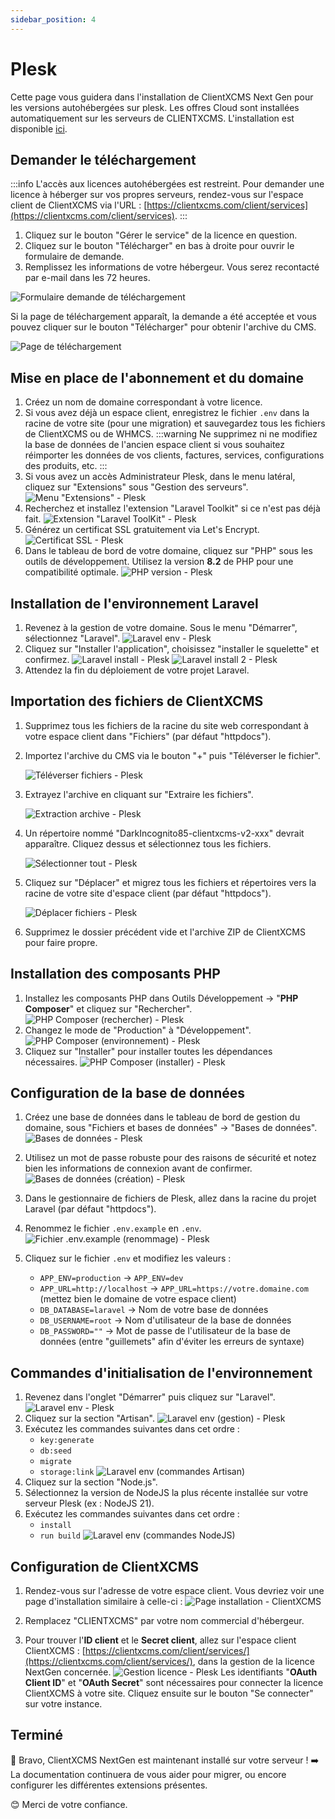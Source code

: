 ```yaml
---
sidebar_position: 4
---
```


# Plesk

Cette page vous guidera dans l'installation de ClientXCMS Next Gen pour les versions autohébergées sur plesk. Les offres Cloud sont installées automatiquement sur les serveurs de CLIENTXCMS. L'installation est disponible [ici](/cloud).

## Demander le téléchargement
:::info
L'accès aux licences autohébergées est restreint. Pour demander une licence à héberger sur vos propres serveurs, rendez-vous sur l'espace client de ClientXCMS via l'URL : [https://clientxcms.com/client/services](https://clientxcms.com/client/services).
:::
1. Cliquez sur le bouton "Gérer le service" de la licence en question.
2. Cliquez sur le bouton "Télécharger" en bas à droite pour ouvrir le formulaire de demande.
3. Remplissez les informations de votre hébergeur. Vous serez recontacté par e-mail dans les 72 heures.

![Formulaire demande de téléchargement](/img/next_gen/Installation/formulaire_download.png)

Si la page de téléchargement apparaît, la demande a été acceptée et vous pouvez cliquer sur le bouton "Télécharger" pour obtenir l'archive du CMS.

![Page de téléchargement](/img/next_gen/Installation/page_download.png)


## Mise en place de l'abonnement et du domaine

1. Créez un nom de domaine correspondant à votre licence.
2. Si vous avez déjà un espace client, enregistrez le fichier `.env` dans la racine de votre site (pour une migration) et sauvegardez tous les fichiers de ClientXCMS ou de WHMCS.
   :::warning
   Ne supprimez ni ne modifiez la base de données de l'ancien espace client si vous souhaitez réimporter les données de vos clients, factures, services, configurations des produits, etc.
   :::
3. Si vous avez un accès Administrateur Plesk, dans le menu latéral, cliquez sur "Extensions" sous "Gestion des serveurs".
   ![Menu "Extensions" - Plesk](/img/next_gen/Installation/Plesk/Plesk_extensions_menu.png)
4. Recherchez et installez l'extension "Laravel Toolkit" si ce n'est pas déjà fait.
   ![Extension "Laravel ToolKit" - Plesk](/img/next_gen/Installation/Plesk/Plesk_extension_LaravelTK.png)
5. Générez un certificat SSL gratuitement via Let's Encrypt.
   ![Certificat SSL - Plesk](/img/next_gen/Installation/Plesk/Plesk_ssl.png)
6. Dans le tableau de bord de votre domaine, cliquez sur "PHP" sous les outils de développement. Utilisez la version **8.2** de PHP pour une compatibilité optimale.
   ![PHP version - Plesk](/img/next_gen/Installation/Plesk/Plesk_PHP82.png)

## Installation de l'environnement Laravel

1. Revenez à la gestion de votre domaine. Sous le menu "Démarrer", sélectionnez "Laravel".
   ![Laravel env - Plesk](/img/next_gen/Installation/Plesk/Plesk_Laravel_env.png)
2. Cliquez sur "Installer l'application", choisissez "installer le squelette" et confirmez.
   ![Laravel install - Plesk](/img/next_gen/Installation/Plesk/Plesk_Laravel_install.png)
   ![Laravel install 2 - Plesk](/img/next_gen/Installation/Plesk/Plesk_Laravel_install2.png)
3. Attendez la fin du déploiement de votre projet Laravel.

## Importation des fichiers de ClientXCMS

1. Supprimez tous les fichiers de la racine du site web correspondant à votre espace client dans "Fichiers" (par défaut "httpdocs").
2. Importez l'archive du CMS via le bouton "+" puis "Téléverser le fichier".

   ![Téléverser fichiers - Plesk](/img/next_gen/Installation/Plesk/Plesk_televerser.png)

3. Extrayez l'archive en cliquant sur "Extraire les fichiers".

   ![Extraction archive - Plesk](/img/next_gen/Installation/Plesk/Plesk_outil_fichier.png)

4. Un répertoire nommé "DarkIncognito85-clientxcms-v2-xxx" devrait apparaître. Cliquez dessus et sélectionnez tous les fichiers.

   ![Sélectionner tout - Plesk](/img/next_gen/Installation/Plesk/Plesk_select_all.png)

5. Cliquez sur "Déplacer" et migrez tous les fichiers et répertoires vers la racine de votre site d'espace client (par défaut "httpdocs").

   ![Déplacer fichiers - Plesk](/img/next_gen/Installation/Plesk/Plesk_deplacer_fichiers.png)

6. Supprimez le dossier précédent vide et l'archive ZIP de ClientXCMS pour faire propre.

## Installation des composants PHP

1. Installez les composants PHP dans Outils Développement → "**PHP Composer**" et cliquez sur "Rechercher".
   ![PHP Composer (rechercher) - Plesk](/img/next_gen/Installation/Plesk/Plesk_PHPComposer_search.png)
2. Changez le mode de "Production" à "Développement".
   ![PHP Composer (environnement) - Plesk](/img/next_gen/Installation/Plesk/Plesk_PHPComposer_env.png)
3. Cliquez sur "Installer" pour installer toutes les dépendances nécessaires.
   ![PHP Composer (installer) - Plesk](/img/next_gen/Installation/Plesk/Plesk_PHPComposer_install.png)

## Configuration de la base de données

1. Créez une base de données dans le tableau de bord de gestion du domaine, sous "Fichiers et bases de données" → "Bases de données".
   ![Bases de données - Plesk](/img/next_gen/Installation/Plesk/Plesk_BDDs.png)

2. Utilisez un mot de passe robuste pour des raisons de sécurité et notez bien les informations de connexion avant de confirmer.
   ![Bases de données (création) - Plesk](/img/next_gen/Installation/Plesk/Plesk_DB_create.png)

3. Dans le gestionnaire de fichiers de Plesk, allez dans la racine du projet Laravel (par défaut "httpdocs").
4. Renommez le fichier `.env.example` en `.env`.
   ![Fichier .env.example (renommage) - Plesk](/img/next_gen/Installation/Plesk/Plesk_envexample_rename.png)

5. Cliquez sur le fichier `.env` et modifiez les valeurs :
    - `APP_ENV=production` → `APP_ENV=dev`
    - `APP_URL=http://localhost` → `APP_URL=https://votre.domaine.com` (mettez bien le domaine de votre espace client)
    - `DB_DATABASE=laravel` → Nom de votre base de données
    - `DB_USERNAME=root` → Nom d'utilisateur de la base de données
    - `DB_PASSWORD=""` → Mot de passe de l'utilisateur de la base de données (entre "guillemets" afin d'éviter les erreurs de syntaxe)

## Commandes d'initialisation de l'environnement

1. Revenez dans l'onglet "Démarrer" puis cliquez sur "Laravel".
   ![Laravel env - Plesk](/img/next_gen/Installation/Plesk/Plesk_Laravel_env.png)
2. Cliquez sur la section "Artisan".
   ![Laravel env (gestion) - Plesk](/img/next_gen/Installation/Plesk/Plesk_Laravel_env_manage.png)
3. Exécutez les commandes suivantes dans cet ordre :
    - `key:generate`
    - `db:seed`
    - `migrate`
    - `storage:link`
      ![Laravel env (commandes Artisan)](/img/next_gen/Installation/Plesk/Plesk_Laravel_ArtisanCMD.png)
4. Cliquez sur la section "Node.js".
5. Sélectionnez la version de NodeJS la plus récente installée sur votre serveur Plesk (ex : NodeJS 21).
6. Exécutez les commandes suivantes dans cet ordre :
    - `install`
    - `run build`
      ![Laravel env (commandes NodeJS)](/img/next_gen/Installation/Plesk/Plesk_Laravel_NodejsCMD.png)

## Configuration de ClientXCMS

1. Rendez-vous sur l'adresse de votre espace client. Vous devriez voir une page d'installation similaire à celle-ci :
   ![Page installation - ClientXCMS](/img/next_gen/Installation/ClientX_Install_page.png)

2. Remplacez "CLIENTXCMS" par votre nom commercial d'hébergeur.

3. Pour trouver l'**ID client** et le **Secret client**, allez sur l'espace client ClientXCMS : [https://clientxcms.com/client/services/](https://clientxcms.com/client/services/), dans la gestion de la licence NextGen concernée.
   ![Gestion licence - Plesk](/img/next_gen/Installation/ClientX_panel_gestion_licence.png)
   Les identifiants "**OAuth Client ID**" et "**OAuth Secret**" sont nécessaires pour connecter la licence ClientXCMS à votre site. Cliquez ensuite sur le bouton "Se connecter" sur votre instance.


## Terminé
👏 Bravo, ClientXCMS NextGen est maintenant installé sur votre serveur !
➡️ La documentation continuera de vous aider pour migrer, ou encore configurer les différentes extensions présentes.

😊 Merci de votre confiance.
